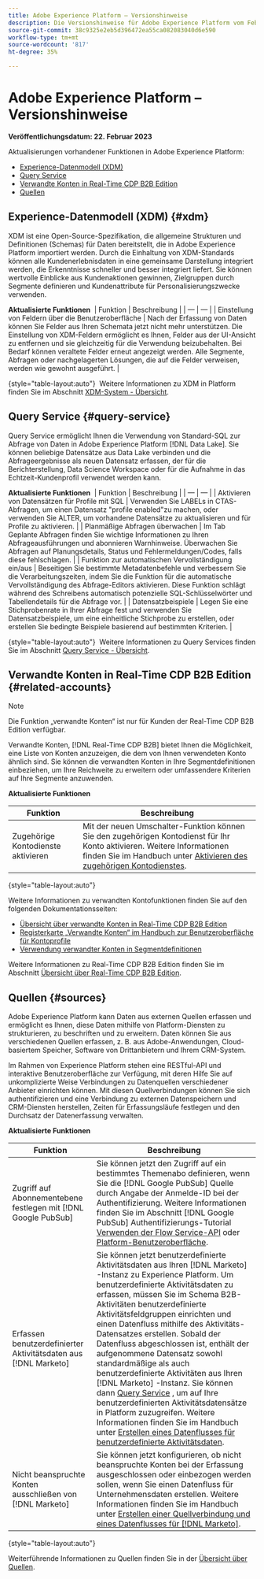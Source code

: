 ```yaml
---
title: Adobe Experience Platform – Versionshinweise
description: Die Versionshinweise für Adobe Experience Platform vom Februar 2023.
source-git-commit: 38c9325e2eb5d396472ea55ca082083040d6e590
workflow-type: tm+mt
source-wordcount: '817'
ht-degree: 35%

---
```


# Adobe Experience Platform – Versionshinweise

**Veröffentlichungsdatum: 22. Februar 2023**

Aktualisierungen vorhandener Funktionen in Adobe Experience Platform:

- [Experience-Datenmodell (XDM)](#xdm)
- [Query Service](#query-service)
- [Verwandte Konten in Real-Time CDP B2B Edition](#related-accounts)
- [Quellen](#sources)

## Experience-Datenmodell (XDM) {#xdm}

XDM ist eine Open-Source-Spezifikation, die allgemeine Strukturen und Definitionen (Schemas) für Daten bereitstellt, die in Adobe Experience Platform importiert werden. Durch die Einhaltung von XDM-Standards können alle Kundenerlebnisdaten in eine gemeinsame Darstellung integriert werden, die Erkenntnisse schneller und besser integriert liefert. Sie können wertvolle Einblicke aus Kundenaktionen gewinnen, Zielgruppen durch Segmente definieren und Kundenattribute für Personalisierungszwecke verwenden.

**Aktualisierte Funktionen**
&#x200B; | Funktion | Beschreibung | | — | — | | Einstellung von Feldern über die Benutzeroberfläche | Nach der Erfassung von Daten können Sie Felder aus Ihren Schemata jetzt nicht mehr unterstützen. Die Einstellung von XDM-Feldern ermöglicht es Ihnen, Felder aus der UI-Ansicht zu entfernen und sie gleichzeitig für die Verwendung beizubehalten. Bei Bedarf können veraltete Felder erneut angezeigt werden. Alle Segmente, Abfragen oder nachgelagerten Lösungen, die auf die Felder verweisen, werden wie gewohnt ausgeführt. |

{style=&quot;table-layout:auto&quot;} &#x200B; Weitere Informationen zu XDM in Platform finden Sie im Abschnitt [XDM-System - Übersicht](../../xdm/home.md). &#x200B;
<!-- Field deprecation: https://experienceleague.adobe.com/docs/experience-platform/xdm/tutorials/field-deprecation.html -->

## Query Service {#query-service}

Query Service ermöglicht Ihnen die Verwendung von Standard-SQL zur Abfrage von Daten in Adobe Experience Platform [!DNL Data Lake]. Sie können beliebige Datensätze aus Data Lake verbinden und die Abfrageergebnisse als neuen Datensatz erfassen, der für die Berichterstellung, Data Science Workspace oder für die Aufnahme in das Echtzeit-Kundenprofil verwendet werden kann.

**Aktualisierte Funktionen**
&#x200B; | Funktion | Beschreibung | | — | — | | Aktivieren von Datensätzen für Profile mit SQL | Verwenden Sie LABELs in CTAS-Abfragen, um einen Datensatz &quot;profile enabled&quot;zu machen, oder verwenden Sie ALTER, um vorhandene Datensätze zu aktualisieren und für Profile zu aktivieren. | | Planmäßige Abfragen überwachen | Im Tab Geplante Abfragen finden Sie wichtige Informationen zu Ihren Abfrageausführungen und abonnieren Warnhinweise. Überwachen Sie Abfragen auf Planungsdetails, Status und Fehlermeldungen/Codes, falls diese fehlschlagen.  | | Funktion zur automatischen Vervollständigung ein/aus | Beseitigen Sie bestimmte Metadatenbefehle und verbessern Sie die Verarbeitungszeiten, indem Sie die Funktion für die automatische Vervollständigung des Abfrage-Editors aktivieren. Diese Funktion schlägt während des Schreibens automatisch potenzielle SQL-Schlüsselwörter und Tabellendetails für die Abfrage vor. | | Datensatzbeispiele | Legen Sie eine Stichprobenrate in Ihrer Abfrage fest und verwenden Sie Datensatzbeispiele, um eine einheitliche Stichprobe zu erstellen, oder erstellen Sie bedingte Beispiele basierend auf bestimmten Kriterien. |

{style=&quot;table-layout:auto&quot;} &#x200B; Weitere Informationen zu Query Services finden Sie im Abschnitt [Query Service - Übersicht](../../query-service/home.md). &#x200B;
<!-- Links for QS feature docs after release day: -->
<!-- Enable datasets for profile with SQL link: https://experienceleague.adobe.com/docs/experience-platform/query/sql/syntax.html#create-table-as-select -->
<!-- Monitor scheduled queries link: https://experienceleague.adobe.com/docs/experience-platform/query/monitor-queries.html  -->
<!-- Toggle auto-complete feature link: https://experienceleague.adobe.com/docs/experience-platform/query/ui/user-guide.html#auto-complete -->
<!-- dataset samples: https://experienceleague.adobe.com/docs/experience-platform/query/essential-concepts/dataset-samples.html -->

## Verwandte Konten in Real-Time CDP B2B Edition {#related-accounts}

>[!NOTE]
>
>Die Funktion „verwandte Konten“ ist nur für Kunden der Real-Time CDP B2B Edition verfügbar.

Verwandte Konten, [!DNL Real-Time CDP B2B] bietet Ihnen die Möglichkeit, eine Liste von Konten anzuzeigen, die dem von Ihnen verwendeten Konto ähnlich sind. Sie können die verwandten Konten in Ihre Segmentdefinitionen einbeziehen, um Ihre Reichweite zu erweitern oder umfassendere Kriterien auf Ihre Segmente anzuwenden.

**Aktualisierte Funktionen**

| Funktion | Beschreibung |
| --- | --- |
| Zugehörige Kontodienste aktivieren | Mit der neuen Umschalter-Funktion können Sie den zugehörigen Kontodienst für Ihr Konto aktivieren. Weitere Informationen finden Sie im Handbuch unter [Aktivieren des zugehörigen Kontodienstes](../../rtcdp/b2b-ai-ml-services/related-accounts.md#enable). |

{style=&quot;table-layout:auto&quot;}

Weitere Informationen zu verwandten Kontofunktionen finden Sie auf den folgenden Dokumentationsseiten:

- [Übersicht über verwandte Konten in Real-Time CDP B2B Edition](../../rtcdp/b2b-ai-ml-services/related-accounts.md)
- [Registerkarte „Verwandte Konten“ im Handbuch zur Benutzeroberfläche für Kontoprofile](../../rtcdp/accounts/account-profile-ui-guide.md#related-accounts-tab)
- [Verwendung verwandter Konten in Segmentdefinitionen](../../rtcdp/segmentation/b2b.md#related-accounts)

Weitere Informationen zu Real-Time CDP B2B Edition finden Sie im Abschnitt [Übersicht über Real-Time CDP B2B Edition](../../rtcdp/overview.md).

## Quellen {#sources}

Adobe Experience Platform kann Daten aus externen Quellen erfassen und ermöglicht es Ihnen, diese Daten mithilfe von Platform-Diensten zu strukturieren, zu beschriften und zu erweitern. Daten können Sie aus verschiedenen Quellen erfassen, z. B. aus Adobe-Anwendungen, Cloud-basiertem Speicher, Software von Drittanbietern und Ihrem CRM-System.

Im Rahmen von Experience Platform stehen eine RESTful-API und interaktive Benutzeroberfläche zur Verfügung, mit deren Hilfe Sie auf unkomplizierte Weise Verbindungen zu Datenquellen verschiedener Anbieter einrichten können. Mit diesen Quellverbindungen können Sie sich authentifizieren und eine Verbindung zu externen Datenspeichern und CRM-Diensten herstellen, Zeiten für Erfassungsläufe festlegen und den Durchsatz der Datenerfassung verwalten.

**Aktualisierte Funktionen**

| Funktion | Beschreibung |
| --- | --- |
| Zugriff auf Abonnementebene festlegen mit [!DNL Google PubSub] | Sie können jetzt den Zugriff auf ein bestimmtes Themenabo definieren, wenn Sie die [!DNL Google PubSub] Quelle durch Angabe der Anmelde-ID bei der Authentifizierung. Weitere Informationen finden Sie im Abschnitt [!DNL Google PubSub] Authentifizierungs-Tutorial [Verwenden der Flow Service-API](../../sources/tutorials/api/create/cloud-storage/google-pubsub.md) oder [Platform-Benutzeroberfläche](../../sources/tutorials/ui/create/cloud-storage/google-pubsub.md). |
| Erfassen benutzerdefinierter Aktivitätsdaten aus [!DNL Marketo] | Sie können jetzt benutzerdefinierte Aktivitätsdaten aus Ihren [!DNL Marketo] -Instanz zu Experience Platform. Um benutzerdefinierte Aktivitätsdaten zu erfassen, müssen Sie im Schema B2B-Aktivitäten benutzerdefinierte Aktivitätsfeldgruppen einrichten und einen Datenfluss mithilfe des Aktivitäts-Datensatzes erstellen. Sobald der Datenfluss abgeschlossen ist, enthält der aufgenommene Datensatz sowohl standardmäßige als auch benutzerdefinierte Aktivitäten aus Ihren [!DNL Marketo] -Instanz. Sie können dann [Query Service](../../query-service/home.md) , um auf Ihre benutzerdefinierten Aktivitätsdatensätze in Platform zuzugreifen. Weitere Informationen finden Sie im Handbuch unter [Erstellen eines Datenflusses für benutzerdefinierte Aktivitätsdaten](../../sources/tutorials/ui/create/adobe-applications/marketo-custom-activities.md). |
| Nicht beanspruchte Konten ausschließen von [!DNL Marketo] | Sie können jetzt konfigurieren, ob nicht beanspruchte Konten bei der Erfassung ausgeschlossen oder einbezogen werden sollen, wenn Sie einen Datenfluss für Unternehmensdaten erstellen. Weitere Informationen finden Sie im Handbuch unter [Erstellen einer Quellverbindung und eines Datenflusses für [!DNL Marketo]](../../sources/tutorials/ui/create/adobe-applications/marketo.md). |

{style=&quot;table-layout:auto&quot;}

Weiterführende Informationen zu Quellen finden Sie in der [Übersicht über Quellen](../../sources/home.md).